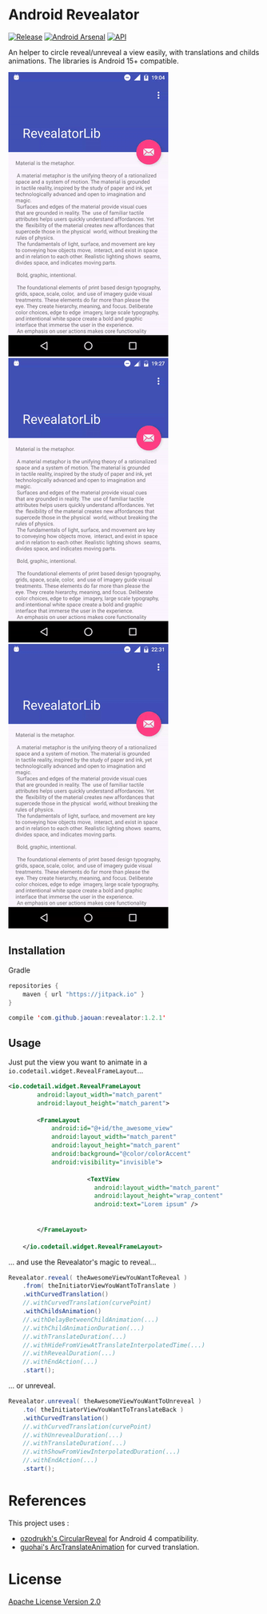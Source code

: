 Android Revealator
========
[![Release](https://jitpack.io/v/Jaouan/Revealator.svg)](https://jitpack.io/#Jaouan/Revealator) [![Android Arsenal](https://img.shields.io/badge/Android%20Arsenal-Revealator-green.svg?style=true)](https://android-arsenal.com/details/1/3788) [![API](https://img.shields.io/badge/API-15%2B-brightgreen.svg?style=flat)](https://android-arsenal.com/api?level=15)

An helper to circle reveal/unreveal a view easily, with translations and childs animations.
The libraries is Android 15+ compatible.

![demo](art/demo3.gif) ![demo](art/demo2.gif) ![demo](art/demo1.gif)

Installation
--------
Gradle

```java
repositories {
  	maven { url "https://jitpack.io" }
}
```

```java
compile 'com.github.jaouan:revealator:1.2.1'
```

Usage
--------

Just put the view you want to animate in a `io.codetail.widget.RevealFrameLayout`...

```xml
<io.codetail.widget.RevealFrameLayout
        android:layout_width="match_parent"
        android:layout_height="match_parent">

        <FrameLayout
            android:id="@+id/the_awesome_view"
            android:layout_width="match_parent"
            android:layout_height="match_parent"
            android:background="@color/colorAccent"
            android:visibility="invisible">

                      <TextView
                        android:layout_width="match_parent"
                        android:layout_height="wrap_content"
                        android:text="Lorem ipsum" />


        </FrameLayout>

    </io.codetail.widget.RevealFrameLayout>
```

... and use the Revealator's magic to reveal...
```java
Revealator.reveal( theAwesomeViewYouWantToReveal )
    .from( theInitiatorViewYouWantToTranslate )
    .withCurvedTranslation()
    //.withCurvedTranslation(curvePoint)
    .withChildsAnimation()
    //.withDelayBetweenChildAnimation(...)
    //.withChildAnimationDuration(...)
    //.withTranslateDuration(...)
    //.withHideFromViewAtTranslateInterpolatedTime(...)
    //.withRevealDuration(...)
    //.withEndAction(...)
    .start();
```

... or unreveal.
```java
Revealator.unreveal( theAwesomeViewYouWantToUnreveal )
    .to( theInitiatorViewYouWantToTranslateBack )
    .withCurvedTranslation()
    //.withCurvedTranslation(curvePoint)
    //.withUnrevealDuration(...)
    //.withTranslateDuration(...)
    //.withShowFromViewInterpolatedDuration(...)
    //.withEndAction(...)
    .start();
```

References
========

This project uses :
 - [ozodrukh's CircularReveal](https://github.com/ozodrukh/CircularReveal) for Android 4 compatibility.
 - [guohai's ArcTranslateAnimation](https://gist.github.com/guohai/2293628) for curved translation.

License
========

[Apache License Version 2.0](LICENSE)
